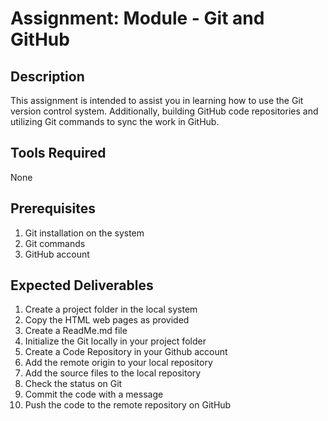 # Assignment: Module - Git and GitHub  

## Description
This assignment is intended to assist you in learning how to use the Git version control system. Additionally, building GitHub code repositories and utilizing Git commands to sync the work in GitHub.

## Tools Required
None

## Prerequisites
1. Git installation on the system
2. Git commands
3. GitHub account

## Expected Deliverables
1. Create a project folder in the local system
2. Copy the HTML web pages as provided
3. Create a ReadMe.md file
4. Initialize the Git locally in your project folder
5. Create a Code Repository in your Github account
6. Add the remote origin to your local repository
7. Add the source files to the local repository
8. Check the status on Git
9. Commit the code with a message
10. Push the code to the remote repository on GitHub